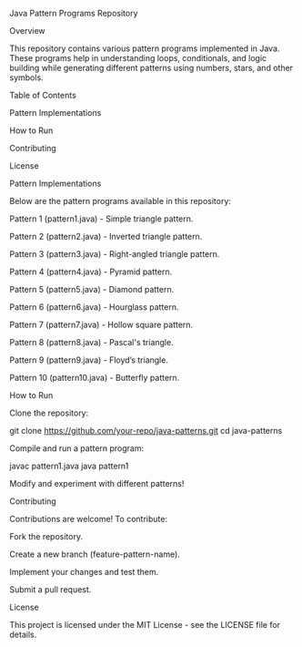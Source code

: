 Java Pattern Programs Repository

Overview

This repository contains various pattern programs implemented in Java. These programs help in understanding loops, conditionals, and logic building while generating different patterns using numbers, stars, and other symbols.

Table of Contents

Pattern Implementations

How to Run

Contributing

License

Pattern Implementations

Below are the pattern programs available in this repository:

Pattern 1 (pattern1.java) - Simple triangle pattern.

Pattern 2 (pattern2.java) - Inverted triangle pattern.

Pattern 3 (pattern3.java) - Right-angled triangle pattern.

Pattern 4 (pattern4.java) - Pyramid pattern.

Pattern 5 (pattern5.java) - Diamond pattern.

Pattern 6 (pattern6.java) - Hourglass pattern.

Pattern 7 (pattern7.java) - Hollow square pattern.

Pattern 8 (pattern8.java) - Pascal's triangle.

Pattern 9 (pattern9.java) - Floyd’s triangle.

Pattern 10 (pattern10.java) - Butterfly pattern.

How to Run

Clone the repository:

git clone https://github.com/your-repo/java-patterns.git
cd java-patterns

Compile and run a pattern program:

javac pattern1.java
java pattern1

Modify and experiment with different patterns!

Contributing

Contributions are welcome! To contribute:

Fork the repository.

Create a new branch (feature-pattern-name).

Implement your changes and test them.

Submit a pull request.

License

This project is licensed under the MIT License - see the LICENSE file for details.

